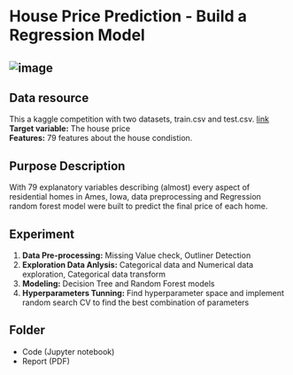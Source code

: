 # House Price Prediction - Build a Regression Model


![image](https://storage.googleapis.com/kaggle-competitions/kaggle/5407/media/housesbanner.png)
---

## Data resource
This a kaggle competition with two datasets, train.csv and test.csv. [link](https://www.kaggle.com/c/house-prices-advanced-regression-techniques/overview)
<br>
**Target variable:** The house price <br>
**Features:** 79 features about the house condistion. 

## Purpose Description 
With 79 explanatory variables describing (almost) every aspect of residential homes in Ames, Iowa, data preprocessing and Regression random forest model were built to predict the final price of each home. 

## Experiment 
1. **Data Pre-processing:**  Missing Value check, Outliner Detection 
2. **Exploration Data Anlysis:** Categorical data and Numerical data exploration, Categorical data transform 
3. **Modeling:** Decision Tree and Random Forest models
4. **Hyperparameters Tunning:** Find hyperparameter space and implement random search CV to find the best combination of parameters 


## Folder
- Code (Jupyter notebook)
- Report (PDF)
